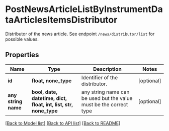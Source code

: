 # PostNewsArticleListByInstrumentDataArticlesItemsDistributor

Distributor of the news article. See endpoint `/news/distributor/list` for possible values.

## Properties
Name | Type | Description | Notes
------------ | ------------- | ------------- | -------------
**id** | **float, none_type** | Identifier of the distributor. | [optional] 
**any string name** | **bool, date, datetime, dict, float, int, list, str, none_type** | any string name can be used but the value must be the correct type | [optional]

[[Back to Model list]](../README.md#documentation-for-models) [[Back to API list]](../README.md#documentation-for-api-endpoints) [[Back to README]](../README.md)


